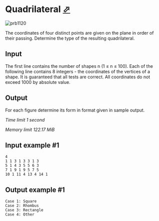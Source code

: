 # Quadrilateral [⬀](https://www.e-olymp.com/en/contests/8947/problems/77340)

![prb1120](1281597701.JPG)

The coordinates of four distinct points are given on the plane in order of their passing. Determine the type of the resulting quadrilateral.

## Input

The first line contains the number of shapes n (1 ≤ n ≤ 100). Each of the following line contains 8 integers - the coordinates of the vertices of a shape. It is guaranteed that all tests are correct. All coordinates do not exceed 1000 by absolute value.

## Output

For each figure determine its form in format given in sample output.

_Time limit 1 second_

_Memory limit 122.17 MiB_

## Input example #1
```
4
1 1 3 1 3 3 1 3
5 1 4 3 5 5 6 3
7 1 9 1 9 5 7 5
10 1 11 4 13 4 14 1
```

## Output example #1
```
Case 1: Square
Case 2: Rhombus
Case 3: Rectangle
Case 4: Other
```
